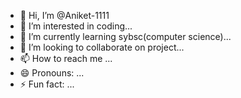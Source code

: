 - 👋 Hi, I’m @Aniket-1111
- 👀 I’m interested in coding...
- 🌱 I’m currently learning sybsc(computer science)...
- 💞️ I’m looking to collaborate on project...
- 📫 How to reach me ...
- 😄 Pronouns: ...
- ⚡ Fun fact: ...

<!---
Aniket-1111/Aniket-1111 is a ✨ special ✨ repository because its `README.md` (this file) appears on your GitHub profile.
You can click the Preview link to take a look at your changes.
--->
